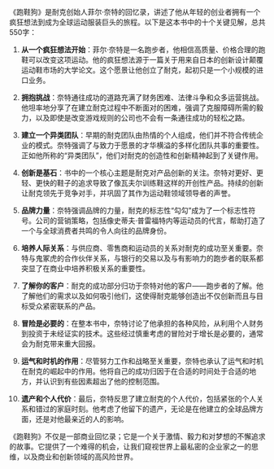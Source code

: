 《跑鞋狗》是耐克创始人菲尔·奈特的回忆录，讲述了他从年轻的创业者拥有一个疯狂想法到成为全球运动服装巨头的旅程。以下是这本书中的十个关键见解，总共550字：

1. **从一个疯狂想法开始**：菲尔·奈特是一名跑步者，他相信高质量、价格合理的跑鞋可以改变这项运动。他的疯狂想法源于一篇关于用来自日本的创新设计颠覆运动鞋市场的大学论文。这个愿景让他创立了耐克，起初只是一个小规模的进口业务。

2. **拥抱挑战**：奈特通往成功的道路充满了财务困难、法律斗争和众多运营挑战。他坦率地分享了在建立耐克过程中不断面对的困难，强调了克服障碍所需的毅力，以及即使是改变游戏规则的公司也不会有一条通往成功的轻松之路。

3. **建立一个异类团队**：早期的耐克团队由热情的个人组成，他们并不符合传统企业的模式。奈特强调了与致力于愿景的才华横溢的多样化团队共事的重要性。正如他所称的“异类团队”，他们对耐克的创造性和创新精神起到了关键作用。

4. **创新是基石**：书中的一个核心主题是耐克对产品创新的关注。奈特对更好、更轻、更快的鞋子的追求导致了像瓦夫尔训练鞋这样的开创性产品。持续的创新让耐克领先于竞争对手，并巩固了其作为运动鞋领域领导者的声誉。

5. **品牌力量**：奈特强调品牌的力量，耐克的标志性“勾勾”成为了一个标志性符号。公司的营销策略，包括像史蒂夫·普雷福特内等运动员的代言，帮助打造了一个与全球消费者共鸣的令人向往的品牌身份。

6. **培养人际关系**：与供应商、零售商和运动员的关系对耐克的成功至关重要。奈特与鬼冢虎的合作伙伴关系，与银行的交易以及与有影响力的跑步者的联系都突显了在商业中培养积极关系的重要性。

7. **了解你的客户**：耐克的成功部分归功于奈特对他的客户——跑步者的了解。他了解他们的需求以及如何吸引他们，这使得耐克能够创造出不仅创新而且与目标受众紧密联系的产品。

8. **冒险是必要的**：在整本书中，奈特讨论了他承担的各种风险，从利用个人财务到投资于未经证实的技术。这些经过慎重考虑的冒险对于增长是必要的，通常会为耐克带来重大回报。

9. **运气和时机的作用**：尽管努力工作和战略至关重要，奈特也承认了运气和时机在耐克的崛起中的作用。他将自己的成功归因于在合适的时间处于合适的地方，并认识到有些因素超出了他的控制范围。

10. **遗产和个人代价**：最后，奈特反思了建立耐克的个人代价，包括紧张的个人关系和错过的家庭时刻。他考虑了他留下的遗产，无论是在他建立的全球品牌方面，还是对他最亲近的人的影响。

《跑鞋狗》不仅是一部商业回忆录；它是一个关于激情、毅力和对梦想的不懈追求的故事。它提供了一个难得的机会，让我们窥视世界上最私密的企业家之一的思维，以及商业和创新领域的高风险世界。
